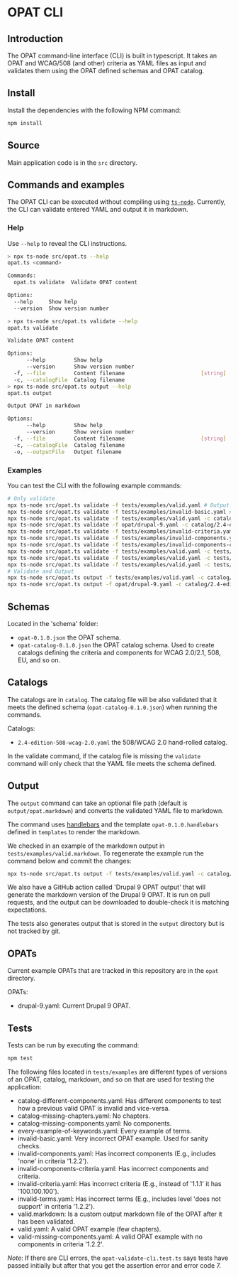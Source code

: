 # OPAT CLI

## Introduction

The OPAT command-line interface (CLI) is built in typescript. It takes an OPAT and WCAG/508 (and other) criteria as YAML files as input and validates them using the OPAT defined schemas and OPAT catalog.

## Install

Install the dependencies with the following NPM command:

```bash
npm install
```

## Source

Main application code is in the `src` directory.

## Commands and examples

The OPAT CLI can be executed without compiling using [`ts-node`](https://typestrong.org/ts-node/). Currently, the CLI can validate entered YAML and output it in markdown.

### Help

Use `--help` to reveal the CLI instructions.

```bash
> npx ts-node src/opat.ts --help
opat.ts <command>

Commands:
  opat.ts validate  Validate OPAT content

Options:
  --help     Show help                                                 [boolean]
  --version  Show version number                                       [boolean]

> npx ts-node src/opat.ts validate --help
opat.ts validate

Validate OPAT content

Options:
      --help         Show help                                         [boolean]
      --version      Show version number                               [boolean]
  -f, --file         Content filename                        [string] [required]
  -c, --catalogFile  Catalog filename                                   [string]
> npx ts-node src/opat.ts output --help
opat.ts output

Output OPAT in markdown

Options:
      --help         Show help                                         [boolean]
      --version      Show version number                               [boolean]
  -f, --file         Content filename                        [string] [required]
  -c, --catalogFile  Catalog filename                                   [string]
  -o, --outputFile   Output filename                                    [string]
```

### Examples

You can test the CLI with the following example commands:

```bash
# Only validate
npx ts-node src/opat.ts validate -f tests/examples/valid.yaml # Output: Valid!
npx ts-node src/opat.ts validate -f tests/examples/invalid-basic.yaml # Output: Invalid: ...
npx ts-node src/opat.ts validate -f tests/examples/valid.yaml -c catalog/2.4-edition-508-wcag-2.0.yaml # Output: Valid!
npx ts-node src/opat.ts validate -f opat/drupal-9.yaml -c catalog/2.4-edition-508-wcag-2.0.yaml # Output: Valid!
npx ts-node src/opat.ts validate -f tests/examples/invalid-criteria.yaml -c catalog/2.4-edition-508-wcag-2.0.yaml # Output: Invalid: ...
npx ts-node src/opat.ts validate -f tests/examples/invalid-components.yaml -c catalog/2.4-edition-508-wcag-2.0.yaml # Output: Invalid: ...
npx ts-node src/opat.ts validate -f tests/examples/invalid-components-criteria.yaml -c catalog/2.4-edition-508-wcag-2.0.yaml # Output: Invalid: ...
npx ts-node src/opat.ts validate -f tests/examples/valid.yaml -c tests/examples/catalog-missing-components.yaml # Output: Valid!
npx ts-node src/opat.ts validate -f tests/examples/valid.yaml -c tests/examples/catalog-missing-chapters.yaml # Output: Valid!
npx ts-node src/opat.ts validate -f tests/examples/valid.yaml -c tests/examples/catalog-different-components.yaml # Output: Invalid: ...
# Validate and Output
npx ts-node src/opat.ts output -f tests/examples/valid.yaml -c catalog/2.4-edition-508-wcag-2.0.yaml -o tests/examples/valid.markdown # Output: Valid ...
npx ts-node src/opat.ts output -f opat/drupal-9.yaml -c catalog/2.4-edition-508-wcag-2.0.yaml -o output/drupal-9.markdown # Output: Valid ...
```

## Schemas

Located in the 'schema' folder:

- `opat-0.1.0.json` the OPAT schema.
- `opat-catalog-0.1.0.json` the OPAT catalog schema. Used to create catalogs defining the criteria and components for WCAG 2.0/2.1, 508, EU, and so on.

## Catalogs

The catalogs are in `catalog`. The catalog file will be also validated that it meets the defined schema (`opat-catalog-0.1.0.json`) when running the commands.

Catalogs:

- `2.4-edition-508-wcag-2.0.yaml` the 508/WCAG 2.0 hand-rolled catalog.

In the validate command, if the catalog file is missing the `validate` command will only check that the YAML file meets the schema defined.

## Output

The `output` command can take an optional file path (default is `output/opat.markdown`) and converts the validated YAML file to markdown.

The command uses [handlebars](https://handlebarsjs.com/) and the template `opat-0.1.0.handlebars` defined in `templates` to render the markdown.

We checked in an example of the markdown output in `tests/examples/valid.markdown`. To regenerate the example run the command below and commit the changes:

```bash
npx ts-node src/opat.ts output -f tests/examples/valid.yaml -c catalog/2.4-edition-508-wcag-2.0.yaml -o tests/examples/valid.markdown # Output: Valid ...
```

We also have a GitHub action called 'Drupal 9 OPAT output' that will generate the markdown version of the Drupal 9 OPAT. It is run on pull requests, and the output can be downloaded to double-check it is matching expectations.

The tests also generates output that is stored in the `output` directory but is not tracked by git.

## OPATs

Current example OPATs that are tracked in this repository are in the `opat` directory.

OPATs:

- drupal-9.yaml: Current Drupal 9 OPAT.

## Tests

Tests can be run by executing the command:

```bash
npm test
```

The following files located in `tests/examples` are different types of versions of an OPAT, catalog, markdown, and so on that are used for testing the application:

- catalog-different-components.yaml: Has different components to test how a previous valid OPAT is invalid and vice-versa.
- catalog-missing-chapters.yaml: No chapters.
- catalog-missing-components.yaml: No components.
- every-example-of-keywords.yaml: Every example of terms.
- invalid-basic.yaml: Very incorrect OPAT example. Used for sanity checks.
- invalid-components.yaml: Has incorrect components (E.g., includes 'none' in criteria '1.2.2').
- invalid-components-criteria.yaml: Has incorrect components and criteria.
- invalid-criteria.yaml: Has incorrect criteria (E.g., instead of '1.1.1' it has '100.100.100').
- invalid-terms.yaml: Has incorrect terms (E.g., includes level 'does not support' in criteria '1.2.2').
- valid.markdown: Is a custom output markdown file of the OPAT after it has been validated.
- valid.yaml: A valid OPAT example (few chapters).
- valid-missing-components.yaml: A valid OPAT example with no components in criteria '1.2.2'.

_Note_: If there are CLI errors, the `opat-validate-cli.test.ts` says tests have passed initially but after that you get the assertion error and error code 7.
